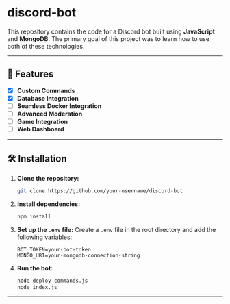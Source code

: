 # discord-bot

This repository contains the code for a Discord bot built using **JavaScript** and **MongoDB**. The primary goal of this project was to learn how to use both of these technologies.

---

## 🚀 Features

* [x] **Custom Commands**
* [x] **Database Integration**
* [ ] **Seamless Docker Integration**
* [ ] **Advanced Moderation**
* [ ] **Game Integration**
* [ ] **Web Dashboard**

---

## 🛠️ Installation

1. **Clone the repository:**

   ```bash
   git clone https://github.com/your-username/discord-bot  
   ```
2. **Install dependencies:**

   ```bash
   npm install  
   ```
3. **Set up the `.env` file:**
   Create a `.env` file in the root directory and add the following variables:

   ```
   BOT_TOKEN=your-bot-token  
   MONGO_URI=your-mongodb-connection-string  
   ```
4. **Run the bot:**

   ```bash
   node deploy-commands.js
   node index.js  
   ```

---
